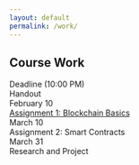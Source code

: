 ```yaml
---
layout: default
permalink: /work/
---
```


## Course Work

<div class="grid">
    <div class="hrow row">
        <div class="hcolumn column2">Deadline (10:00 PM)</div>
        <div class="column3">Handout</div>
    </div>
    <div class="row">
        <div class="column2">February 10</div>
        <div class="column3"><a href="https://classroom.github.com/a/s0T8kt41">Assignment 1: Blockchain Basics</a></div>
    </div>
    <div class="row">
        <div class="column2">March 10</div>
         <div class="column3">Assignment 2: Smart Contracts</div>
    </div>
    <div class="row">
        <div class="column2">March 31</div>
        <div class="column3">Research and Project</div>
    </div>
</div>

   

